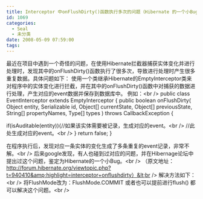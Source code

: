 ```yaml
---
title: Interceptor 中onFlushDirty()函数执行多次的问题（Hibernate 的一个小Bug）
id: 1069
categories:
  - Seal
  - 未分类
date: 2008-05-09 07:59:00
tags:
---
```


最近在项目中遇到一个奇怪的问题，在使用Hibernate拦截器捕获实体变化并进行处理时，发现其中的onFlushDirty()函数执行了很多次，导致进行处理时产生很多重复数据。具体问题如下：
使用一个类继承Hibernate的EmptyInterceptor类来对程序中的实体变化进行拦截，并在其中的onFlushDirty()函数中对捕获的数据进行处理，产生对应的event数据并保存到数据库中。 例如：&lt;br /&gt;
public class EventInterceptor extends EmptyInterceptor {
public boolean onFlushDirty(
Object entity,
Serializable id,
Object[] currentState,
Object[] previousState,
String[] propertyNames,
Type[] types ) throws CallbackException {

if(isAuditable(entity)){//如果该实体需要被记录，生成对应的event。&lt;br /&gt;
//此处生成对应的event。&lt;br /&gt;
}
return false;
}

在程序执行后，发现对应一条实体的变化生成了多条重复的event记录，非常不解。&lt;br /&gt;
后来google发现，有人也碰到过对应的问题，并在Hibernage论坛中提出过这个问题，鉴定为Hibernate的一个小Bug。&lt;br /&gt;
（原文地址：http://forum.hibernate.org/viewtopic.php?t=940410&amp;highlight=interceptor+onflushdirty）&lt;br /&gt;
解决方法如下：&lt;br /&gt;
将FlushMode改为：FlushMode.COMMIT
或者也可以提前进行flush()
都可以解决这个问题。&lt;br /&gt;